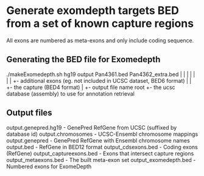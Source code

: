 # Generate exomdepth targets BED from a set of known capture regions
All exons are numbered as meta-exons and only include coding sequence.

## Generating the BED file for Exomedepth
./makeExomedepth.sh hg19 output Pan4361.bed Pan4362_extra.bed
                    |    |      |           |
                    |    |      |           +- additional exons (eg. not included in UCSC dataset, BED6 format)
                    |    |      +- the capture (BED4 format)
                    |    +- output file name root
                    +- the ucsc database (assembly) to use for annotation retrieval

## Output files
output.genepred.hg19 - GenePred RefGene from UCSC (suffixed by database id)
output.chromosomes - UCSC-Ensembl chromosome mappings
output.genepred - GenePred RefGene with Ensembl chromosome names
output.bed - RefGene in BED12 format
output_cdsexons.bed - Coding exons (RefGene)
output_captureexons.bed - Exons that intersect capture regions
output_metaexons.bed - The built meta-exon set
output_exomedepth.bed - Numbered exons for ExomeDepth
